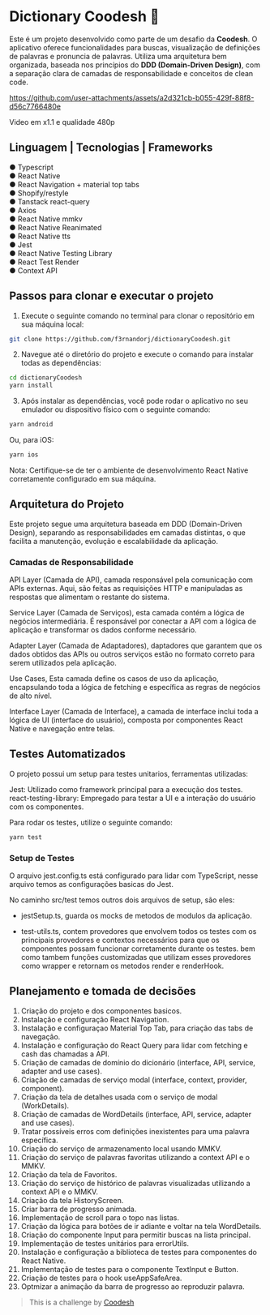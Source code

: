 # Dictionary Coodesh 📱
Este é um projeto desenvolvido como parte de um desafio da **Coodesh**. O aplicativo oferece funcionalidades para buscas, visualização de definições de palavras e pronuncia de palavras. Utiliza uma arquitetura bem organizada, baseada nos princípios do **DDD (Domain-Driven Design)**, com a separação clara de camadas de responsabilidade e conceitos de clean code.


https://github.com/user-attachments/assets/a2d321cb-b055-429f-88f8-d56c7766480e


Video em x1.1 e qualidade 480p


## **Linguagem | Tecnologias | Frameworks**
● Typescript <br/>
● React Native <br/>
● React Navigation + material top tabs <br/>
● Shopify/restyle <br/>
● Tanstack react-query <br/>
● Axios <br/>
● React Native mmkv <br/>
● React Native Reanimated <br/>
● React Native tts <br/>
● Jest <br/>
● React Native Testing Library <br/>
● React Test Render <br/>
● Context API <br/>

## **Passos para clonar e executar o projeto**
1. Execute o seguinte comando no terminal para clonar o repositório em sua máquina local:
```bash
git clone https://github.com/f3rnandorj/dictionaryCoodesh.git
```
2. Navegue até o diretório do projeto e execute o comando para instalar todas as dependências:
```bash
cd dictionaryCoodesh
yarn install
```
3. Após instalar as dependências, você pode rodar o aplicativo no seu emulador ou dispositivo físico com o seguinte comando:
```bash
yarn android
```
Ou, para iOS:
```bash
yarn ios
```
Nota: Certifique-se de ter o ambiente de desenvolvimento React Native corretamente configurado em sua máquina.

## **Arquitetura do Projeto**
Este projeto segue uma arquitetura baseada em DDD (Domain-Driven Design), separando as responsabilidades em camadas distintas, o que facilita a manutenção, evolução e escalabilidade da aplicação.

### **Camadas de Responsabilidade**
API Layer (Camada de API), camada responsável pela comunicação com APIs externas. Aqui, são feitas as requisições HTTP e manipuladas as respostas que alimentam o restante do sistema.

Service Layer (Camada de Serviços), esta camada contém a lógica de negócios intermediária. É responsável por conectar a API com a lógica de aplicação e transformar os dados conforme necessário.

Adapter Layer (Camada de Adaptadores), daptadores que garantem que os dados obtidos das APIs ou outros serviços estão no formato correto para serem utilizados pela aplicação.

Use Cases, Esta camada define os casos de uso da aplicação, encapsulando toda a lógica de fetching e específica as regras de negócios de alto nível.

Interface Layer (Camada de Interface), a camada de interface inclui toda a lógica de UI (interface do usuário), composta por componentes React Native e navegação entre telas.

## **Testes Automatizados**
O projeto possui um setup para testes unitarios, ferramentas utilizadas:

Jest: Utilizado como framework principal para a execução dos testes. <br/>
react-testing-library: Empregado para testar a UI e a interação do usuário com os componentes. <br/>

Para rodar os testes, utilize o seguinte comando:
```bash
yarn test
```
### **Setup de Testes**
O arquivo jest.config.ts está configurado para lidar com TypeScript, nesse arquivo temos as configurações basicas do Jest.

No caminho src/test temos outros dois arquivos de setup, são eles: 

- jestSetup.ts, guarda os mocks de metodos de modulos da aplicação. 

- test-utils.ts, contem provedores que envolvem todos os testes com os principais provedores e contextos necessários para que os componentes possam funcionar corretamente durante os testes. bem como tambem funções customizadas que utilizam esses provedores como wrapper e retornam os metodos render e renderHook.

## **Planejamento e tomada de decisões**
1. Criação do projeto e dos componentes basicos.
2. Instalação e configuração React Navigation.
3. Instalação e configuraçao Material Top Tab, para criação das tabs de navegação.
4. Instalação e configuração do React Query para lidar com fetching e cash das chamadas a API.
5. Criação de camadas de domínio do dicionário (interface, API, service, adapter and use cases).
6. Criação de camadas de serviço modal (interface, context, provider, component).
7. Criação da tela de detalhes usada com o serviço de modal (WorkDetails).
8. Criação de camadas de WordDetails (interface, API, service, adapter and use cases).
9. Tratar possíveis erros com definições inexistentes para uma palavra específica.
10. Criação do serviço de armazenamento local usando MMKV.
11. Criação do serviço de palavras favoritas utilizando a context API e o MMKV.
12. Criação da tela de Favoritos.
13. Criação do serviço de histórico de palavras visualizadas utilizando a context API e o MMKV.
14. Criação da tela HistoryScreen.
15. Criar barra de progresso animada.
16. Implementação de scroll para o topo nas listas.
17. Criação da lógica para botões de ir adiante e voltar na tela WordDetails.
18. Criação do componente Input para permitir buscas na lista principal.
19. Implementação de testes unitários para errorUtils.
20. Instalação e configuração a biblioteca de testes para componentes do React Native.
21. Implementação de testes para o componente TextInput e Button.
22. Criação de testes para o hook useAppSafeArea.
23. Optmizar a animação da barra de progresso ao reproduzir palavra.


> This is a challenge by [Coodesh](https://coodesh.com/)
